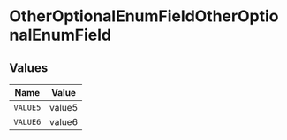 # OtherOptionalEnumFieldOtherOptionalEnumField


## Values

| Name     | Value    |
| -------- | -------- |
| `VALUE5` | value5   |
| `VALUE6` | value6   |